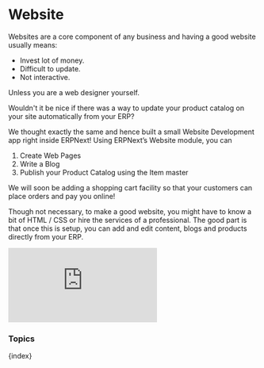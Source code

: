 # Website

Websites are a core component of any business and having a good website
usually means:

  * Invest lot of money.
  * Difficult to update.
  * Not interactive.

Unless you are a web designer yourself.

Wouldn't it be nice if there was a way to update your product catalog on your
site automatically from your ERP?

We thought exactly the same and hence built a small Website Development app
right inside ERPNext! Using ERPNext’s Website module, you can

  1. Create Web Pages
  2. Write a Blog
  3. Publish your Product Catalog using the Item master

We will soon be adding a shopping cart facility so that your customers can
place orders and pay you online!

Though not necessary, to make a good website, you might have to know a bit of
HTML / CSS or hire the services of a professional. The good part is that once
this is setup, you can add and edit content, blogs and products directly from
your ERP.

<div class="embed-container">
  <iframe src="https://www.youtube.com/embed/lyW6mfFBSNw?rel=0" frameborder="0" allow="autoplay; encrypted-media" allowfullscreen></iframe>
</div>

### Topics

{index}
